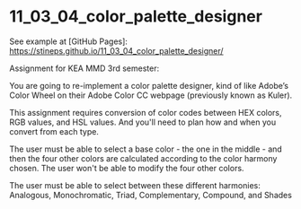 
# 11_03_04_color_palette_designer
See example at [GitHub Pages]: https://stineps.github.io/11_03_04_color_palette_designer/

Assignment for KEA MMD 3rd semester:

You are going to re-implement a color palette designer, kind of like Adobe’s Color Wheel on their Adobe Color CC webpage (previously known as Kuler).

This assignment requires conversion of color codes between HEX colors, RGB values, and HSL values. And you'll need to plan how and when you convert from each type.

The user must be able to select a base color - the one in the middle - and then the four other colors are calculated according to the color harmony chosen. The user won't be able to modify the four other colors.

The user must be able to select between these different harmonies: Analogous, Monochromatic, Triad, Complementary, Compound, and Shades
